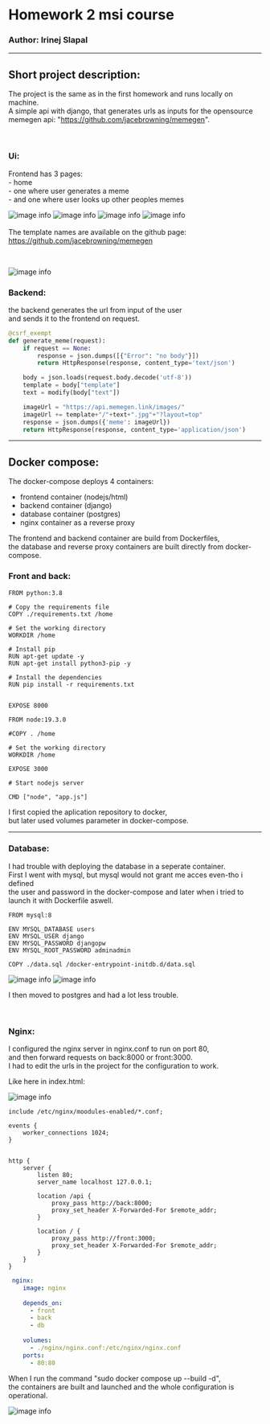 # Homework 2 msi course 
### Author: Irinej Slapal
___
## Short project description:

The project is the same as in the first homework and runs locally on machine.  
A simple api with django, that generates urls as inputs for the  opensource  
memegen api: "https://github.com/jacebrowning/memegen".

</br>

### Ui:

Frontend has 3 pages:  
    - home  
    - one where user generates a meme  
    - and one where user looks up other peoples memes

![image info](./images/home.png)
![image info](./images/user_nf.png)
![image info](./images/juan.png)
![image info](./images/oficina.png)
</br>
</br>
The template names are available on the github page:  
https://github.com/jacebrowning/memegen

</br>

![image info](./images/templates.png)

### Backend:
the backend generates the url from input of the user  
    and sends it to the frontend on request.


```py
@csrf_exempt
def generate_meme(request):
    if request == None:
        response = json.dumps([{"Error": "no body"}])
        return HttpResponse(response, content_type='text/json')

    body = json.loads(request.body.decode('utf-8'))
    template = body["template"]
    text = modify(body["text"])

    imageUrl = "https://api.memegen.link/images/"
    imageUrl += template+"/"+text+".jpg"+"?layout=top"
    response = json.dumps({'meme': imageUrl})
    return HttpResponse(response, content_type='application/json')
```

___
## Docker compose:

The docker-compose deploys 4 containers:  
- frontend container (nodejs/html)  
- backend container (django)  
- database container (postgres)  
- nginx container as a reverse proxy

The frontend and backend container are build from Dockerfiles,  
the database and reverse proxy containers are built directly from docker-compose.

### Front and back:

```Docker
FROM python:3.8

# Copy the requirements file
COPY ./requirements.txt /home

# Set the working directory
WORKDIR /home

# Install pip
RUN apt-get update -y
RUN apt-get install python3-pip -y

# Install the dependencies
RUN pip install -r requirements.txt


EXPOSE 8000
```

```Docker
FROM node:19.3.0

#COPY . /home

# Set the working directory
WORKDIR /home

EXPOSE 3000

# Start nodejs server 

CMD ["node", "app.js"]
```

I first copied the aplication repository to docker,  
but later used volumes parameter in docker-compose.
___

### Database:

I had trouble with deploying the database in a seperate container.  
First I went with mysql, but mysql would not grant me acces even-tho i defined  
the user and password in the docker-compose and later when i tried to launch it with Dockerfile aswell. 

```Docker
FROM mysql:8

ENV MYSQL_DATABASE users
ENV MYSQL_USER django
ENV MYSQL_PASSWORD djangopw
ENV MYSQL_ROOT_PASSWORD adminadmin

COPY ./data.sql /docker-entrypoint-initdb.d/data.sql
```

![image info](./images/django_migrate.png)
![image info](./images/mysqlad.png)

I then moved to postgres and had a lot less trouble.

</br>

### Nginx:
I configured the nginx server in nginx.conf to run on port 80,  
 and then forward requests on back:8000 or front:3000.   
I had to edit the urls in the project for the configuration to work.  

Like here in index.html:

![image info](./images/indurl.png)


```
include /etc/nginx/moodules-enabled/*.conf;

events {
    worker_connections 1024;
}


http {
    server {
        listen 80;
        server_name localhost 127.0.0.1;

        location /api {
            proxy_pass http://back:8000;
            proxy_set_header X-Forwarded-For $remote_addr;
        }

        location / {
            proxy_pass http://front:3000;
            proxy_set_header X-Forwarded-For $remote_addr;
        }
    }
}
```
```yml
 nginx:
    image: nginx
    
    depends_on:
      - front
      - back
      - db
      
    volumes:
      - ./nginx/nginx.conf:/etc/nginx/nginx.conf
    ports:
      - 80:80
```


When I run the command "sudo docker compose up --build -d",   
the containers are built and launched and the whole configuration is operational.

![image info](./images/dockerup.png)


